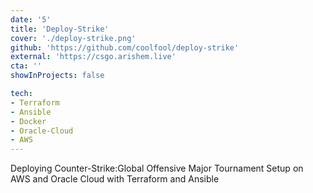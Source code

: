 ```yaml
---
date: '5'
title: 'Deploy-Strike'
cover: './deploy-strike.png'
github: 'https://github.com/coolfool/deploy-strike'
external: 'https://csgo.arishem.live'
cta: ''
showInProjects: false

tech:
- Terraform
- Ansible
- Docker
- Oracle-Cloud
- AWS
---
```


Deploying Counter-Strike:Global Offensive Major Tournament Setup on AWS and Oracle Cloud with Terraform and Ansible 